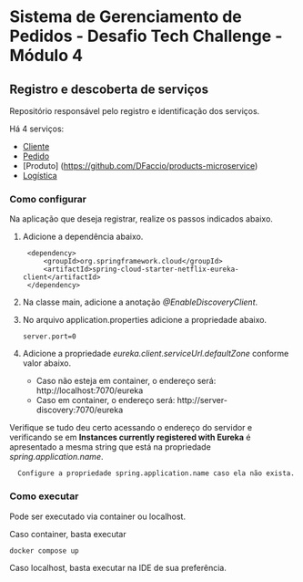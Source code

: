 # Sistema de Gerenciamento de Pedidos - Desafio Tech Challenge - Módulo 4

## Registro e descoberta de serviços

Repositório responsável pelo registro e identificação dos serviços.

Há 4 serviços:

* [Cliente](https://github.com/AydanAmorim/costumers-microservice)
* [Pedido](https://github.com/fysabelah/ordering-microservice)
* [Produto] (https://github.com/DFaccio/products-microservice)
* [Logística](https://github.com/erickmatheusribeiro/tracking-microservice)

### Como configurar
Na aplicação que deseja registrar, realize os passos indicados abaixo.

1. Adicione a dependência abaixo.
    
        <dependency>
            <groupId>org.springframework.cloud</groupId>
            <artifactId>spring-cloud-starter-netflix-eureka-client</artifactId>
        </dependency>

2. Na classe main, adicione a anotação _@EnableDiscoveryClient_.
3. No arquivo application.properties adicione a propriedade abaixo. 

       server.port=0
4. Adicione a propriedade *eureka.client.serviceUrl.defaultZone* conforme valor abaixo.
   * Caso não esteja em container, o endereço será: http://localhost:7070/eureka
   * Caso em container, o endereço será: http://server-discovery:7070/eureka

Verifique se tudo deu certo acessando o endereço do servidor e verificando se em **Instances currently registered with Eureka** 
é apresentado a mesma string que está na propriedade _spring.application.name_.

      Configure a propriedade spring.application.name caso ela não exista. 

### Como executar

Pode ser executado via container ou localhost.

Caso container, basta executar 

    docker compose up

Caso localhost, basta executar na IDE de sua preferência.

